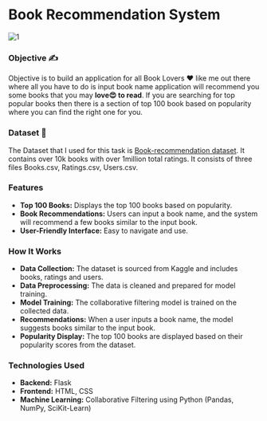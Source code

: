 # Book Recommendation System

![1](https://wallpapercave.com/wp/wp4430530.jpg)

### Objective ✍
Objective is to build an application for all Book Lovers ♥ like me out there where all you have to
do is input book name application will recommend you some books that you may **love😍 to read**.
If you are searching for top popular books then there is a section of top 100 book based on popularity where you can find the right one for you.

### Dataset 🧾
The Dataset that I used for this task is [Book-recommendation dataset](https://www.kaggle.com/datasets/arashnic/book-recommendation-dataset). It contains over 10k books with over 1million total ratings. It consists of three files Books.csv, Ratings.csv, Users.csv.

### Features
- **Top 100 Books:** Displays the top 100 books based on popularity.
- **Book Recommendations:** Users can input a book name, and the system will recommend a few books similar to the input book.
- **User-Friendly Interface:** Easy to navigate and use.

### How It Works
- **Data Collection:** The dataset is sourced from Kaggle and includes books, ratings and users.
- **Data Preprocessing:** The data is cleaned and prepared for model training.
- **Model Training:** The collaborative filtering model is trained on the collected data.
- **Recommendations:** When a user inputs a book name, the model suggests books similar to the input book.
- **Popularity Display:** The top 100 books are displayed based on their popularity scores from the dataset.

### Technologies Used
- **Backend:** Flask
- **Frontend:** HTML, CSS
- **Machine Learning:** Collaborative Filtering using Python (Pandas, NumPy, SciKit-Learn)
